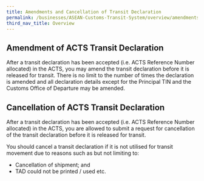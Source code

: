 ```yaml
---
title: Amendments and Cancellation of Transit Declaration
permalink: /businesses/ASEAN-Customs-Transit-System/overview/amendments-and-cancellation-of-transit-declaration
third_nav_title: Overview
---
```


## Amendment of ACTS Transit Declaration
After a transit declaration has been accepted (i.e. ACTS Reference Number allocated) in the ACTS, you may amend the transit declaration before it is released for transit. There is no limit to the number of times the declaration is amended and all declaration details except for the Principal TIN and the Customs Office of Departure may be amended.

## Cancellation of ACTS Transit Declaration 
After a transit declaration has been accepted (i.e. ACTS Reference Number allocated) in the ACTS, you are allowed to submit a request for cancellation of the transit declaration before it is released for transit.

You should cancel a transit declaration if it is not utilised for transit movement due to reasons such as but not limiting to:
  - Cancellation of shipment; and 
  - TAD could not be printed / used etc.


